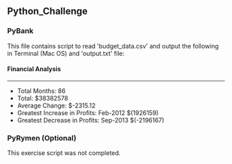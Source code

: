 ## Python_Challenge

### PyBank 

This file contains script to read 'budget_data.csv' and output the following in Terminal (Mac OS) and 'output.txt' file:

#### Financial Analysis
----------------------------
* Total Months: 86
* Total:  $38382578
* Average Change: $-2315.12
* Greatest Increase in Profits: Feb-2012 $(1926159)
* Greatest Decrease in Profits: Sep-2013 $(-2196167)

### PyRymen (Optional) 

This exercise script was not completed.
